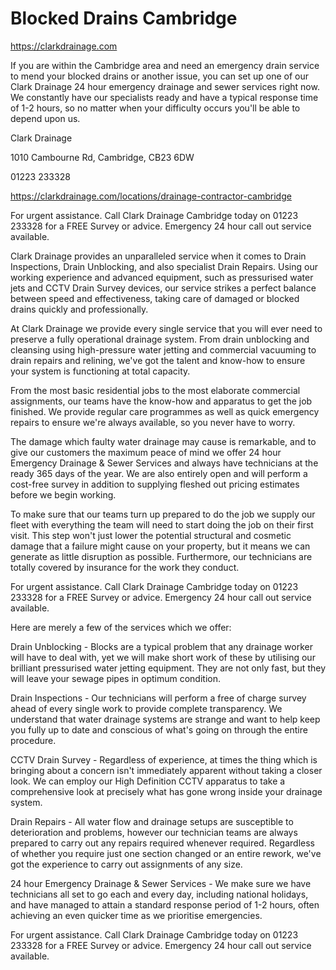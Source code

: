 # Blocked Drains Cambridge

https://clarkdrainage.com

If you are within the Cambridge area and need an emergency drain service to mend your blocked drains or another issue, you can set up one of our Clark Drainage 24 hour emergency drainage and sewer services right now. We constantly have our specialists ready and have a typical response time of 1-2 hours, so no matter when your difficulty occurs you'll be able to depend upon us.

Clark Drainage

1010 Cambourne Rd, Cambridge, CB23 6DW

01223 233328

https://clarkdrainage.com/locations/drainage-contractor-cambridge

For urgent assistance. Call Clark Drainage Cambridge today on 01223 233328 for a FREE Survey or advice. Emergency 24 hour call out service available.

Clark Drainage provides an unparalleled service when it comes to Drain Inspections, Drain Unblocking, and also specialist Drain Repairs. Using our working experience and advanced equipment, such as pressurised water jets and CCTV Drain Survey devices, our service strikes a perfect balance between speed and effectiveness, taking care of damaged or blocked drains quickly and professionally.

At Clark Drainage we provide every single service that you will ever need to preserve a fully operational drainage system. From drain unblocking and cleansing using high-pressure water jetting and commercial vacuuming to drain repairs and relining, we've got the talent and know-how to ensure your system is functioning at total capacity.

From the most basic residential jobs to the most elaborate commercial assignments, our teams have the know-how and apparatus to get the job finished. We provide regular care programmes as well as quick emergency repairs to ensure we're always available, so you never have to worry.

The damage which faulty water drainage may cause is remarkable, and to give our customers the maximum peace of mind we offer 24 hour Emergency Drainage & Sewer Services and always have technicians at the ready 365 days of the year. We are also entirely open and will perform a cost-free survey in addition to supplying fleshed out pricing estimates before we begin working.

To make sure that our teams turn up prepared to do the job we supply our fleet with everything the team will need to start doing the job on their first visit. This step won't just lower the potential structural and cosmetic damage that a failure might cause on your property, but it means we can generate as little disruption as possible. Furthermore, our technicians are totally covered by insurance for the work they conduct.

For urgent assistance. Call Clark Drainage Cambridge today on 01223 233328 for a FREE Survey or advice. Emergency 24 hour call out service available.

Here are merely a few of the services which we offer:

Drain Unblocking - Blocks are a typical problem that any drainage worker will have to deal with, yet we will make short work of these by utilising our brilliant pressurised water jetting equipment. They are not only fast, but they will leave your sewage pipes in optimum condition.

Drain Inspections - Our technicians will perform a free of charge survey ahead of every single work to provide complete transparency. We understand that water drainage systems are strange and want to help keep you fully up to date and conscious of what's going on through the entire procedure.

CCTV Drain Survey - Regardless of experience, at times the thing which is bringing about a concern isn't immediately apparent without taking a closer look. We can employ our High Definition CCTV apparatus to take a comprehensive look at precisely what has gone wrong inside your drainage system.

Drain Repairs - All water flow and drainage setups are susceptible to deterioration and problems, however our technician teams are always prepared to carry out any repairs required whenever required. Regardless of whether you require just one section changed or an entire rework, we've got the experience to carry out assignments of any size.

24 hour Emergency Drainage & Sewer Services - We make sure we have technicians all set to go each and every day, including national holidays, and have managed to attain a standard response period of 1-2 hours, often achieving an even quicker time as we prioritise emergencies.

For urgent assistance. Call Clark Drainage Cambridge today on 01223 233328 for a FREE Survey or advice. Emergency 24 hour call out service available.
